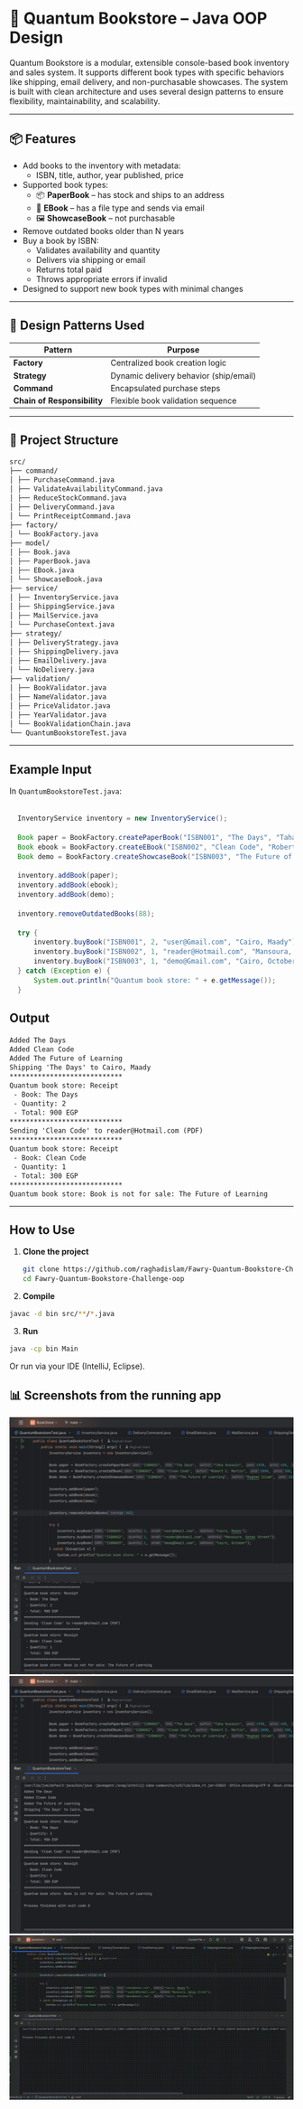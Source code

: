 #  📘 Quantum Bookstore – Java OOP Design

Quantum Bookstore is a modular, extensible console-based book inventory and sales system. It supports different book types with specific behaviors like shipping, email delivery, and non-purchasable showcases. The system is built with clean architecture and uses several design patterns to ensure flexibility, maintainability, and scalability.


---

## 📦 Features

- Add books to the inventory with metadata:
  - ISBN, title, author, year published, price
- Supported book types:
  - 📦 **PaperBook** – has stock and ships to an address
  - 📩 **EBook** – has a file type and sends via email
  - 🖼 **ShowcaseBook** – not purchasable
- Remove outdated books older than N years
- Buy a book by ISBN:
  - Validates availability and quantity
  - Delivers via shipping or email
  - Returns total paid
  - Throws appropriate errors if invalid
- Designed to support new book types with minimal changes


---

## 🎨 Design Patterns Used

| Pattern              | Purpose                                  |
|----------------------|------------------------------------------|
| **Factory**          | Centralized book creation logic          |
| **Strategy**         | Dynamic delivery behavior (ship/email)   |
| **Command**          | Encapsulated purchase steps              |
| **Chain of Responsibility** | Flexible book validation sequence     |


---

## 🧱 Project Structure

```
src/
├── command/
│ ├── PurchaseCommand.java
│ ├── ValidateAvailabilityCommand.java
│ ├── ReduceStockCommand.java
│ ├── DeliveryCommand.java
│ └── PrintReceiptCommand.java
├── factory/
│ └── BookFactory.java
├── model/
│ ├── Book.java
│ ├── PaperBook.java
│ ├── EBook.java
│ └── ShowcaseBook.java
├── service/
│ ├── InventoryService.java
│ ├── ShippingService.java
│ ├── MailService.java
│ └── PurchaseContext.java
├── strategy/
│ ├── DeliveryStrategy.java
│ ├── ShippingDelivery.java
│ ├── EmailDelivery.java
│ └── NoDelivery.java
├── validation/ 
│ ├── BookValidator.java
│ ├── NameValidator.java
│ ├── PriceValidator.java
│ ├── YearValidator.java
│ └── BookValidationChain.java
└── QuantumBookstoreTest.java
```


---

## Example Input

In `QuantumBookstoreTest.java`:

```java

  InventoryService inventory = new InventoryService();

  Book paper = BookFactory.createPaperBook("ISBN001", "The Days", "Taha Hussein", 1938, 450, 5);
  Book ebook = BookFactory.createEBook("ISBN002", "Clean Code", "Robert C. Martin", 2008, 300, "PDF");
  Book demo = BookFactory.createShowcaseBook("ISBN003", "The Future of Learning", "Raghad Islam", 2025);

  inventory.addBook(paper);
  inventory.addBook(ebook);
  inventory.addBook(demo);

  inventory.removeOutdatedBooks(88);

  try {
      inventory.buyBook("ISBN001", 2, "user@Gmail.com", "Cairo, Maady");
      inventory.buyBook("ISBN002", 1, "reader@Hotmail.com", "Mansoura, Gehan Street");
      inventory.buyBook("ISBN003", 1, "demo@Gmail.com", "Cairo, October");
  } catch (Exception e) {
      System.out.println("Quantum book store: " + e.getMessage());
  }

```
## Output

```
Added The Days
Added Clean Code
Added The Future of Learning
Shipping 'The Days' to Cairo, Maady
****************************
Quantum book store: Receipt
 - Book: The Days
 - Quantity: 2
 - Total: 900 EGP
****************************
Sending 'Clean Code' to reader@Hotmail.com (PDF)
****************************
Quantum book store: Receipt
 - Book: Clean Code
 - Quantity: 1
 - Total: 300 EGP
****************************
Quantum book store: Book is not for sale: The Future of Learning
```

---

## How to Use

1. **Clone the project**
   ```bash
   git clone https://github.com/raghadislam/Fawry-Quantum-Bookstore-Challenge.git
   cd Fawry-Quantum-Bookstore-Challenge-oop
   ```
2. **Compile**
```bash
javac -d bin src/**/*.java
```

3. **Run**
```bash
java -cp bin Main
```
Or run via your IDE (IntelliJ, Eclipse).

## 📊 Screenshots from the running app

![Output1](output_screenshot1.png)
![Output2](output_screenshot2.png)
![Demo](demo1.gif)



